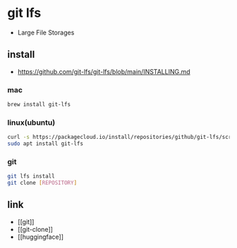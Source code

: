# git lfs
- Large File Storages

## install
+ https://github.com/git-lfs/git-lfs/blob/main/INSTALLING.md

### mac
```sh 
brew install git-lfs
```

### linux(ubuntu)
```sh 
curl -s https://packagecloud.io/install/repositories/github/git-lfs/script.deb.sh | sudo bash
sudo apt install git-lfs
```

### git
```sh
git lfs install
git clone [REPOSITORY]
```

## link
- [[git]]
- [[git-clone]]
- [[huggingface]]
